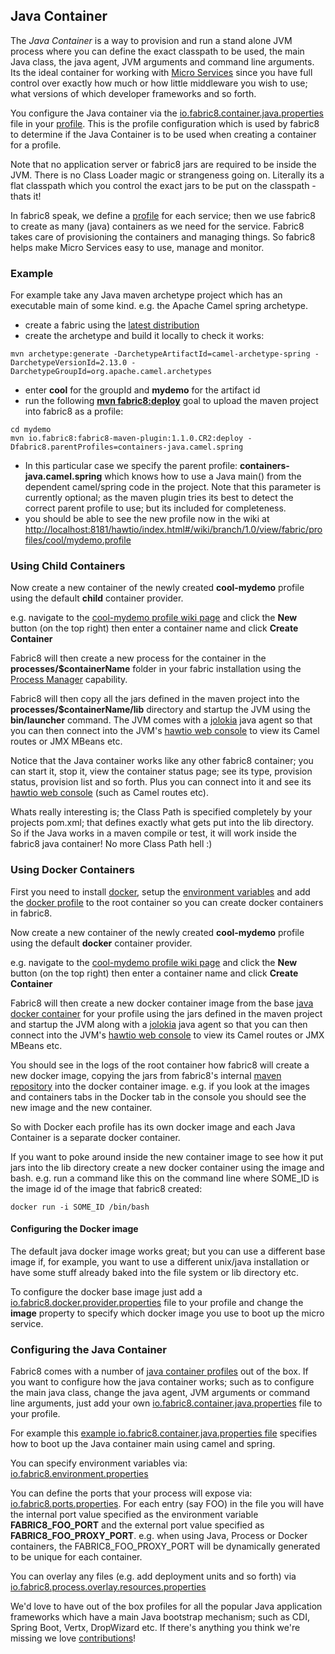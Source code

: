 ## Java Container

The _Java Container_ is a way to provision and run a stand alone JVM process where you can define the exact classpath to be used, the main Java class, the java agent, JVM arguments and command line arguments. Its the ideal container for working with [Micro Services](microServices.html) since you have full control over exactly how much or how little middleware you wish to use; what versions of which developer frameworks and so forth.

You configure the Java container via the [io.fabric8.container.java.properties](https://github.com/fabric8io/fabric8/blob/master/fabric/fabric8-karaf/src/main/resources/distro/fabric/import/fabric/profiles/containers/java.camel.spring.profile/io.fabric8.container.java.properties) file in your [profile](profiles.html). This is the profile configuration which is used by fabric8 to determine if the Java Container is to be used when creating a container for a profile.

Note that no application server or fabric8 jars are required to be inside the JVM. There is no Class Loader magic or strangeness going on. Literally its a flat classpath which you control the exact jars to be put on the classpath - thats it!

In fabric8 speak, we define a [profile](profiles.html) for each service; then we use fabric8 to create as many (java) containers as we need for the service. Fabric8 takes care of provisioning the containers and managing things. So fabric8 helps make Micro Services easy to use, manage and monitor.

### Example

For example take any Java maven archetype project which has an executable main of some kind. e.g. the Apache Camel spring archetype.

* create a fabric using the [latest distribution](getStarted.html)
* create the archetype and build it locally to check it works:

```
mvn archetype:generate -DarchetypeArtifactId=camel-archetype-spring -DarchetypeVersionId=2.13.0 -DarchetypeGroupId=org.apache.camel.archetypes
```

* enter **cool** for the groupId and **mydemo** for the artifact id
* run the following **[mvn fabric8:deploy](mavenPlugin.html)** goal to upload the maven project into fabric8 as a profile:

```
cd mydemo
mvn io.fabric8:fabric8-maven-plugin:1.1.0.CR2:deploy -Dfabric8.parentProfiles=containers-java.camel.spring
```

* In this particular case we specify the parent profile: **containers-java.camel.spring** which knows how to use a Java main() from the dependent camel/spring code in the project. Note that this parameter is currently optional; as the maven plugin tries its best to detect the correct parent profile to use; but its included for completeness.
* you should be able to see the new profile now in the wiki at [http://localhost:8181/hawtio/index.html#/wiki/branch/1.0/view/fabric/profiles/cool/mydemo.profile](http://localhost:8181/hawtio/index.html#/wiki/branch/1.0/view/fabric/profiles/cool/mydemo.profile)


### Using Child Containers

Now create a new container of the newly created **cool-mydemo** profile using the default **child** container provider.

e.g. navigate to the [cool-mydemo profile wiki page](http://localhost:8181/hawtio/index.html#/wiki/branch/1.0/view/fabric/profiles/cool/mydemo.profile) and click the **New** button (on the top right) then enter a container name and click **Create Container**

Fabric8 will then create a new process for the container in the **processes/$containerName** folder in your fabric installation using the [Process Manager](processManager.html) capability.

Fabric8 will then copy all the jars defined in the maven project into the **processes/$containerName/lib** directory and startup the JVM using the **bin/launcher** command. The JVM comes with a [jolokia](http://jolokia.org/) java agent so that you can then connect into the JVM's [hawtio web console](http://hawt.io/)  to view its Camel routes or JMX MBeans etc.

Notice that the Java container works like any other fabric8 container; you can start it, stop it, view the container status page; see its type, provision status, provision list and so forth. Plus you can connect into it and see its [hawtio web console](http://hawt.io/) (such as Camel routes etc).

Whats really interesting is; the Class Path is specified completely by your projects pom.xml; that defines exactly what gets put into the lib directory. So if the Java works in a maven compile or test, it will work inside the fabric8 java container! No more Class Path hell :)

### Using Docker Containers

First you need to install [docker](https://www.docker.io/gettingstarted/#h_installation), setup the [environment variables](docker.html) and add the [docker profile](docker.html) to the root container so you can create docker containers in fabric8.

Now create a new container of the newly created **cool-mydemo** profile using the default **docker** container provider.

e.g. navigate to the [cool-mydemo profile wiki page](http://localhost:8181/hawtio/index.html#/wiki/branch/1.0/view/fabric/profiles/cool/mydemo.profile) and click the **New** button (on the top right) then enter a container name and click **Create Container**

Fabric8 will then create a new docker container image from the base [java docker container](https://github.com/fabric8io/fabric8-java-docker) for your profile using the jars defined in the maven project and startup the JVM along with a [jolokia](http://jolokia.org/) java agent so that you can then connect into the JVM's [hawtio web console](http://hawt.io/) to view its Camel routes or JMX MBeans etc.

You should see in the logs of the root container how fabric8 will create a new docker image, copying the jars from fabric8's internal [maven repository](mavenProxy.html) into the docker container image. e.g. if you look at the images and containers tabs in the Docker tab in the console you should see the new image and the new container.

So with Docker each profile has its own docker image and each Java Container is a separate docker container.

If you want to poke around inside the new container image to see how it put jars into the lib directory create a new docker container using the image and bash. e.g. run a command like this on the command line where SOME_ID is the image id of the image that fabric8 created:

    docker run -i SOME_ID /bin/bash

#### Configuring the Docker image

The default java docker image works great; but you can use a different base image if, for example, you want to use a different unix/java installation or have some stuff already baked into the file system or lib directory etc.

To configure the docker base image just add a [io.fabric8.docker.provider.properties](https://github.com/fabric8io/fabric8/blob/master/fabric/fabric8-karaf/src/main/resources/distro/fabric/import/fabric/profiles/containers/java.profile/io.fabric8.docker.provider.properties#L17) file to your profile and change the **image** property to specify which docker image you use to boot up the micro service.

### Configuring the Java Container

Fabric8 comes with a number of [java container profiles](https://github.com/fabric8io/fabric8/tree/master/fabric/fabric8-karaf/src/main/resources/distro/fabric/import/fabric/profiles/containers) out of the box. If you want to configure how the java container works; such as to configure the main java class, change the java agent, JVM arguments or command line arguments, just add your own [io.fabric8.container.java.properties](https://github.com/fabric8io/fabric8/blob/master/fabric/fabric8-karaf/src/main/resources/distro/fabric/import/fabric/profiles/containers/java.camel.spring.profile/io.fabric8.container.java.properties) file to your profile.

For example this [example io.fabric8.container.java.properties file](https://github.com/fabric8io/fabric8/blob/master/fabric/fabric8-karaf/src/main/resources/distro/fabric/import/fabric/profiles/containers/java.camel.spring.profile/io.fabric8.container.java.properties) specifies how to boot up the Java container main using camel and spring.

You can specify environment variables via: [io.fabric8.environment.properties](https://github.com/fabric8io/fabric8/blob/master/fabric/fabric8-karaf/src/main/resources/distro/fabric/import/fabric/profiles/containers/tomcat.profile/io.fabric8.environment.properties)

You can define the ports that your process will expose via: [io.fabric8.ports.properties](https://github.com/fabric8io/fabric8/blob/master/fabric/fabric8-karaf/src/main/resources/distro/fabric/import/fabric/profiles/containers/tomcat.profile/io.fabric8.ports.properties). For each entry (say FOO) in the file you will have the internal port value specified as the environment variable **FABRIC8_FOO_PORT** and the external port value specified as **FABRIC8_FOO_PROXY_PORT**. e.g. when using Java, Process or Docker containers, the FABRIC8_FOO_PROXY_PORT will be dynamically generated to be unique for each container.

You can overlay any files (e.g. add deployment units and so forth) via [io.fabric8.process.overlay.resources.properties](https://github.com/fabric8io/fabric8/blob/master/fabric/fabric8-karaf/src/main/resources/distro/fabric/import/fabric/profiles/containers/tomcat.profile/io.fabric8.process.overlay.resources.properties)

We'd love to have out of the box profiles for all the popular Java application frameworks which have a main Java bootstrap mechanism; such as CDI, Spring Boot, Vertx, DropWizard etc. If there's anything you think we're missing we love [contributions](contributing/index.html)!